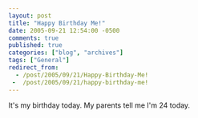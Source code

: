 ```yaml
---
layout: post
title: "Happy Birthday Me!"
date: 2005-09-21 12:54:00 -0500
comments: true
published: true
categories: ["blog", "archives"]
tags: ["General"]
redirect_from: 
  - /post/2005/09/21/Happy-Birthday-Me!
 -  /post/2005/09/21/happy-birthday-me!
---
```

<!-- more -->
It's my birthday today. My parents tell me I'm 24 today.
